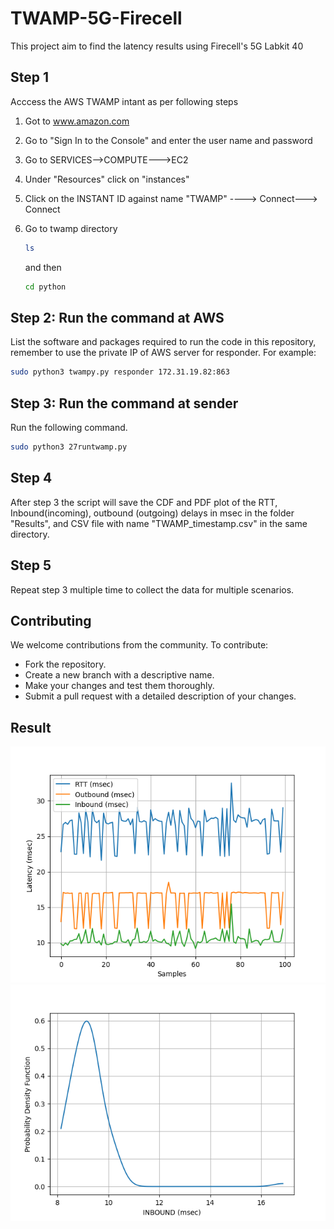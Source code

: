 # TWAMP-5G-Firecell
This project aim to find the latency results using Firecell's 5G Labkit 40

## Step 1

Acccess the AWS TWAMP intant as per following steps

1. Got to www.amazon.com
2. Go to "Sign In to the Console" and enter the user name and password
3. Go to SERVICES-->COMPUTE--->EC2
4. Under "Resources" click on "instances"
5. Click on the INSTANT ID against name "TWAMP" ----> Connect---> Connect
6. Go to twamp directory

   ```sh
   ls
   ```
   
   and then 
   
   ```sh
   cd python
   ```   


## Step 2: Run the command at AWS

List the software and packages required to run the code in this repository, remember to use the private IP of AWS server for responder. For example:

   ```sh
   sudo python3 twampy.py responder 172.31.19.82:863
   ```

## Step 3: Run the command at sender

Run the following command.

   ```sh
   sudo python3 27runtwamp.py
   ```

## Step 4

After step 3 the script will save the CDF and PDF plot of the RTT, Inbound(incoming), outbound (outgoing) delays in msec in the folder "Results", and CSV file with name "TWAMP_timestamp.csv" in the same directory.
        
## Step 5

Repeat step 3 multiple time to collect the data for multiple scenarios.


## Contributing

We welcome contributions from the community. To contribute:

- Fork the repository.
- Create a new branch with a descriptive name.
- Make your changes and test them thoroughly.
- Submit a pull request with a detailed description of your changes.

## Result
![PDF and CDF](Results/latencies_20240628_122910.png)
![PDF and CDF](Results/inbound_20240627_173100_pdf.png)



